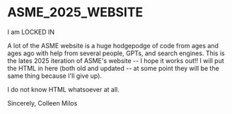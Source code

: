 # ASME_2025_WEBSITE
I am LOCKED IN




A lot of the ASME website is a huge hodgepodge of code from ages and ages ago with help from several people, GPTs, and search engines. 
This is the lates 2025 iteration of ASME's website -- I hope it works out!! I will put the HTML in here (both old and updated -- at some point they will be the same thing because I'll give up).

I do not know HTML whatsoever at all. 



Sincerely, Colleen Milos
